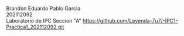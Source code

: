  Brandon Eduardo Pablo Garcia               
 202112092  
 Laboratorio de IPC Seccion "A"
 https://github.com/Leyenda-7u7/-IPC1-Practica1_202112092.git

